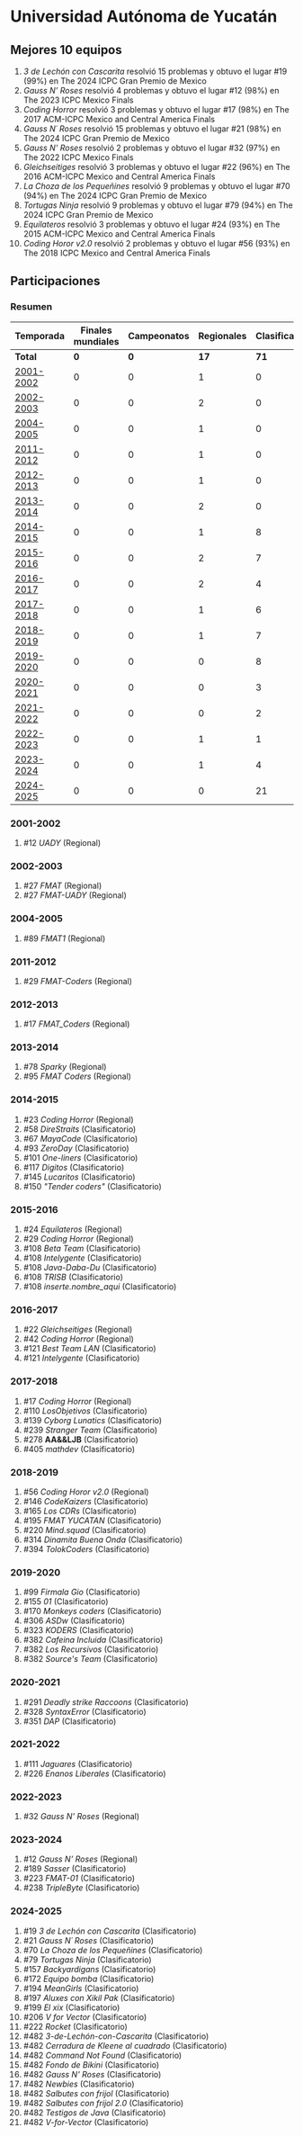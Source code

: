 ---
---

# Universidad Autónoma de Yucatán

## Mejores 10 equipos

1. _3 de Lechón con Cascarita_ resolvió 15 problemas y obtuvo el lugar #19 (99%) en The 2024 ICPC Gran Premio de Mexico
1. _Gauss N’ Roses_ resolvió 4 problemas y obtuvo el lugar #12 (98%) en The 2023 ICPC Mexico Finals
1. _Coding Horror_ resolvió 3 problemas y obtuvo el lugar #17 (98%) en The 2017 ACM-ICPC Mexico and Central America Finals
1. _Gauss N´ Roses_ resolvió 15 problemas y obtuvo el lugar #21 (98%) en The 2024 ICPC Gran Premio de Mexico
1. _Gauss N' Roses_ resolvió 2 problemas y obtuvo el lugar #32 (97%) en The 2022 ICPC Mexico Finals
1. _Gleichseitiges_ resolvió 3 problemas y obtuvo el lugar #22 (96%) en The 2016 ACM-ICPC Mexico and Central America Finals
1. _La Choza de los Pequeñines_ resolvió 9 problemas y obtuvo el lugar #70 (94%) en The 2024 ICPC Gran Premio de Mexico
1. _Tortugas Ninja_ resolvió 9 problemas y obtuvo el lugar #79 (94%) en The 2024 ICPC Gran Premio de Mexico
1. _Equilateros_ resolvió 3 problemas y obtuvo el lugar #24 (93%) en The 2015 ACM-ICPC Mexico and Central America Finals
1. _Coding Horor v2.0_ resolvió 2 problemas y obtuvo el lugar #56 (93%) en The 2018 ICPC Mexico and Central America Finals

## Participaciones

### Resumen

| Temporada | Finales mundiales | Campeonatos | Regionales | Clasificatorios | Equipos |
| --- | --- | --- | --- | --- | --- |
| **Total** | **0** | **0** | **17** | **71** | **79** |
| [2001-2002](#2001-2002) | 0 | 0 | 1 | 0 | 1 |
| [2002-2003](#2002-2003) | 0 | 0 | 2 | 0 | 2 |
| [2004-2005](#2004-2005) | 0 | 0 | 1 | 0 | 1 |
| [2011-2012](#2011-2012) | 0 | 0 | 1 | 0 | 1 |
| [2012-2013](#2012-2013) | 0 | 0 | 1 | 0 | 1 |
| [2013-2014](#2013-2014) | 0 | 0 | 2 | 0 | 2 |
| [2014-2015](#2014-2015) | 0 | 0 | 1 | 8 | 8 |
| [2015-2016](#2015-2016) | 0 | 0 | 2 | 7 | 7 |
| [2016-2017](#2016-2017) | 0 | 0 | 2 | 4 | 4 |
| [2017-2018](#2017-2018) | 0 | 0 | 1 | 6 | 6 |
| [2018-2019](#2018-2019) | 0 | 0 | 1 | 7 | 7 |
| [2019-2020](#2019-2020) | 0 | 0 | 0 | 8 | 8 |
| [2020-2021](#2020-2021) | 0 | 0 | 0 | 3 | 3 |
| [2021-2022](#2021-2022) | 0 | 0 | 0 | 2 | 2 |
| [2022-2023](#2022-2023) | 0 | 0 | 1 | 1 | 1 |
| [2023-2024](#2023-2024) | 0 | 0 | 1 | 4 | 4 |
| [2024-2025](#2024-2025) | 0 | 0 | 0 | 21 | 21 |

### 2001-2002

1. #12 _UADY_ (Regional)

### 2002-2003

1. #27 _FMAT_ (Regional)
1. #27 _FMAT-UADY_ (Regional)

### 2004-2005

1. #89 _FMAT1_ (Regional)

### 2011-2012

1. #29 _FMAT-Coders_ (Regional)

### 2012-2013

1. #17 _FMAT_Coders_ (Regional)

### 2013-2014

1. #78 _Sparky_ (Regional)
1. #95 _FMAT Coders_ (Regional)

### 2014-2015

1. #23 _Coding Horror_ (Regional)
1. #58 _DireStraits_ (Clasificatorio)
1. #67 _MayaCode_ (Clasificatorio)
1. #93 _ZeroDay_ (Clasificatorio)
1. #101 _One-liners_ (Clasificatorio)
1. #117 _Digitos_ (Clasificatorio)
1. #145 _Lucaritos_ (Clasificatorio)
1. #150 _"Tender coders"_ (Clasificatorio)

### 2015-2016

1. #24 _Equilateros_ (Regional)
1. #29 _Coding Horror_ (Regional)
1. #108 _Beta Team_ (Clasificatorio)
1. #108 _Intelygente_ (Clasificatorio)
1. #108 _Java-Daba-Du_ (Clasificatorio)
1. #108 _TRISB_ (Clasificatorio)
1. #108 _inserte.nombre_aqui_ (Clasificatorio)

### 2016-2017

1. #22 _Gleichseitiges_ (Regional)
1. #42 _Coding Horror_ (Regional)
1. #121 _Best Team LAN_ (Clasificatorio)
1. #121 _Intelygente_ (Clasificatorio)

### 2017-2018

1. #17 _Coding Horror_ (Regional)
1. #110 _LosObjetivos_ (Clasificatorio)
1. #139 _Cyborg Lunatics_ (Clasificatorio)
1. #239 _Stranger Team_ (Clasificatorio)
1. #278 __AA&&LJB__ (Clasificatorio)
1. #405 _mathdev_ (Clasificatorio)

### 2018-2019

1. #56 _Coding Horor v2.0_ (Regional)
1. #146 _CodeKaizers_ (Clasificatorio)
1. #165 _Los CDRs_ (Clasificatorio)
1. #195 _FMAT YUCATAN_ (Clasificatorio)
1. #220 _Mind.squad_ (Clasificatorio)
1. #314 _Dinamita Buena Onda_ (Clasificatorio)
1. #394 _TolokCoders_ (Clasificatorio)

### 2019-2020

1. #99 _Firmala Gio_ (Clasificatorio)
1. #155 _01_ (Clasificatorio)
1. #170 _Monkeys coders_ (Clasificatorio)
1. #306 _ASDw_ (Clasificatorio)
1. #323 _KODERS_ (Clasificatorio)
1. #382 _Cafeina Incluida_ (Clasificatorio)
1. #382 _Los Recursivos_ (Clasificatorio)
1. #382 _Source's Team_ (Clasificatorio)

### 2020-2021

1. #291 _Deadly strike Raccoons_ (Clasificatorio)
1. #328 _SyntaxError_ (Clasificatorio)
1. #351 _DAP_ (Clasificatorio)

### 2021-2022

1. #111 _Jaguares_ (Clasificatorio)
1. #226 _Enanos Liberales_ (Clasificatorio)

### 2022-2023

1. #32 _Gauss N' Roses_ (Regional)

### 2023-2024

1. #12 _Gauss N’ Roses_ (Regional)
1. #189 _Sasser_ (Clasificatorio)
1. #223 _FMAT-01_ (Clasificatorio)
1. #238 _TripleByte_ (Clasificatorio)

### 2024-2025

1. #19 _3 de Lechón con Cascarita_ (Clasificatorio)
1. #21 _Gauss N´ Roses_ (Clasificatorio)
1. #70 _La Choza de los Pequeñines_ (Clasificatorio)
1. #79 _Tortugas Ninja_ (Clasificatorio)
1. #157 _Backyardigans_ (Clasificatorio)
1. #172 _Equipo bomba_ (Clasificatorio)
1. #194 _MeanGirls_ (Clasificatorio)
1. #197 _Aluxes con Xikil Pak_ (Clasificatorio)
1. #199 _El xix_ (Clasificatorio)
1. #206 _V for Vector_ (Clasificatorio)
1. #222 _Rocket_ (Clasificatorio)
1. #482 _3-de-Lechón-con-Cascarita_ (Clasificatorio)
1. #482 _Cerradura de Kleene al cuadrado_ (Clasificatorio)
1. #482 _Command Not Found_ (Clasificatorio)
1. #482 _Fondo de Bikini_ (Clasificatorio)
1. #482 _Gauss N' Roses_ (Clasificatorio)
1. #482 _Newbies_ (Clasificatorio)
1. #482 _Salbutes con frijol_ (Clasificatorio)
1. #482 _Salbutes con frijol 2.0_ (Clasificatorio)
1. #482 _Testigos de Java_ (Clasificatorio)
1. #482 _V-for-Vector_ (Clasificatorio)



